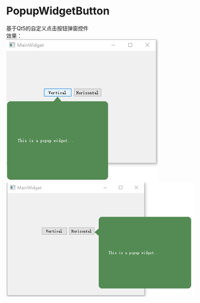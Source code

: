 ﻿# PopupWidgetButton
基于Qt5的自定义点击按钮弹窗控件  
效果：  
![image](https://github.com/FlyWM/PopupWidgetButton/blob/master/images/sample1.png)
![image](https://github.com/FlyWM/PopupWidgetButton/blob/master/images/sample2.png)


